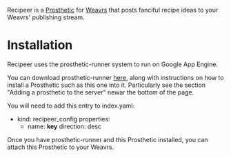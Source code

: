 Recipeer is a [Prosthetic](http://developer.weavrs.com/) for [Weavrs](http://weavrs.com/) that posts fanciful recipe ideas to your Weavrs' publishing stream.

# Installation

Recipeer uses the prosthetic-runner system to run on Google App Engine.

You can download prosthetic-runner [here](https://github.com/philterphactory/prosthetic-runner), along with instructions on how to install a Prosthetic such as this one into it. Particularly see the section "Adding a prosthetic to the server" newar the bottom of the page.

You will need to add this entry to index.yaml:

 - kind: recipeer_config
   properties:
   - name: __key__
   direction: desc

Once you have prosthetic-runner and this Prosthetic installed, you can attach this Prosthetic to your Weavrs.
